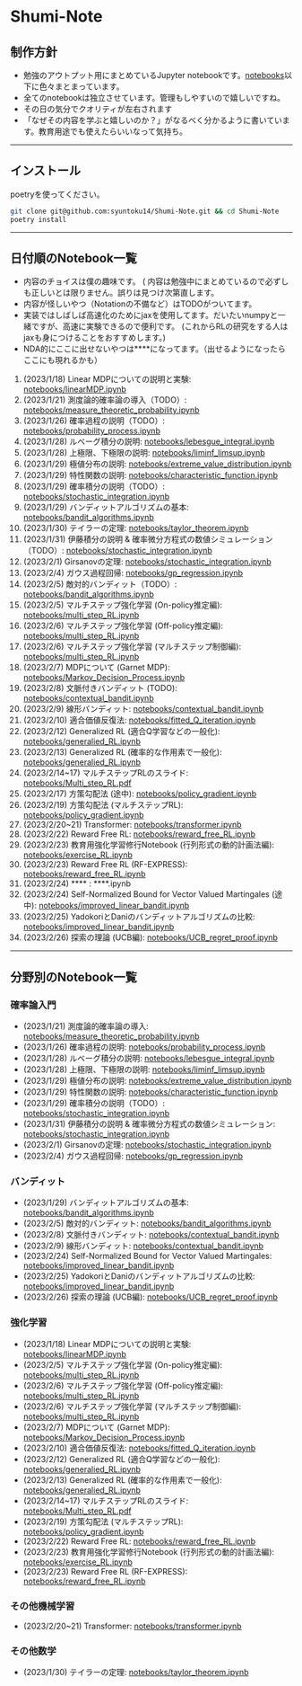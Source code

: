 # Shumi-Note

## 制作方針

* 勉強のアウトプット用にまとめているJupyter notebookです。[notebooks](notebooks/)以下に色々まとまっています。
* 全てのnotebookは独立させています。管理もしやすいので嬉しいですね。
* その日の気分でクオリティが左右されます
* 「なぜその内容を学ぶと嬉しいのか？」がなるべく分かるように書いています。教育用途でも使えたらいいなって気持ち。


---

## インストール

poetryを使ってください。

```bash
git clone git@github.com:syuntoku14/Shumi-Note.git && cd Shumi-Note
poetry install
```
---

## 日付順のNotebook一覧

* 内容のチョイスは僕の趣味です。
( 内容は勉強中にまとめているので必ずしも正しいとは限りません。誤りは見つけ次第直します。
* 内容が怪しいやつ（Notationの不備など）はTODOがついてます。
* 実装ではしばしば高速化のためにjaxを使用してます。だいたいnumpyと一緒ですが、高速に実験できるので便利です。 (これからRLの研究をする人はjaxも身につけることをおすすめします。)
* NDA的にここに出せないやつは****になってます。（出せるようになったらここにも現れるかも）

1. (2023/1/18) Linear MDPについての説明と実験: [notebooks/linearMDP.ipynb](notebooks/linearMDP.ipynb)
2. (2023/1/21) 測度論的確率論の導入（TODO）: [notebooks/measure_theoretic_probability.ipynb](notebooks/measure_theoretic_probability.ipynb)
3. (2023/1/26) 確率過程の説明（TODO）: [notebooks/probability_process.ipynb](notebooks/probability_process.ipynb)
4. (2023/1/28) ルベーグ積分の説明: [notebooks/lebesgue_integral.ipynb](notebooks/lebesgue_integral.ipynb)
5. (2023/1/28) 上極限、下極限の説明: [notebooks/liminf_limsup.ipynb](notebooks/liminf_limsup.ipynb)
6. (2023/1/29) 極値分布の説明: [notebooks/extreme_value_distribution.ipynb](notebooks/extreme_value_distribution.ipynb)
7. (2023/1/29) 特性関数の説明: [notebooks/characteristic_function.ipynb](notebooks/characteristic_function.ipynb)
8. (2023/1/29) 確率積分の説明（TODO）: [notebooks/stochastic_integration.ipynb](notebooks/stochastic_integration.ipynb)
9. (2023/1/29) バンディットアルゴリズムの基本: [notebooks/bandit_algorithms.ipynb](notebooks/bandit_algorithms.ipynb)
10. (2023/1/30) テイラーの定理: [notebooks/taylor_theorem.ipynb](notebooks/taylor_theorem.ipynb)
11. (2023/1/31) 伊藤積分の説明 & 確率微分方程式の数値シミュレーション（TODO）: [notebooks/stochastic_integration.ipynb](notebooks/stochastic_integration.ipynb)
12. (2023/2/1) Girsanovの定理: [notebooks/stochastic_integration.ipynb](notebooks/stochastic_integration.ipynb)
13. (2023/2/4) ガウス過程回帰: [notebooks/gp_regression.ipynb](notebooks/gp_regression.ipynb)
14. (2023/2/5) 敵対的バンディット（TODO）: [notebooks/bandit_algorithms.ipynb](notebooks/bandit_algorithms.ipynb)
15. (2023/2/5) マルチステップ強化学習 (On-policy推定編): [notebooks/multi_step_RL.ipynb](notebooks/multi_step_RL.ipynb)
16. (2023/2/6) マルチステップ強化学習 (Off-policy推定編): [notebooks/multi_step_RL.ipynb](notebooks/multi_step_RL.ipynb)
17. (2023/2/6) マルチステップ強化学習 (マルチステップ制御編): [notebooks/multi_step_RL.ipynb](notebooks/multi_step_RL.ipynb)
18. (2023/2/7) MDPについて (Garnet MDP): [notebooks/Markov_Decision_Process.ipynb](notebooks/Markov_Decision_Process.ipynb)
19. (2023/2/8) 文脈付きバンディット (TODO): [notebooks/contextual_bandit.ipynb](notebooks/contextual_bandit.ipynb)
21. (2023/2/9) 線形バンディット: [notebooks/contextual_bandit.ipynb](notebooks/contextual_bandit.ipynb)
22. (2023/2/10) 適合価値反復法: [notebooks/fitted_Q_iteration.ipynb](notebooks/fitted_Q_iteration.ipynb)
23. (2023/2/12) Generalized RL (適合Q学習などの一般化): [notebooks/generalied_RL.ipynb](notebooks/generalized_RL.ipynb)
24. (2023/2/13) Generalized RL (確率的な作用素で一般化): [notebooks/generalied_RL.ipynb](notebooks/generalized_RL.ipynb)
25. (2023/2/14~17) マルチステップRLのスライド: [notebooks/Multi_step_RL.pdf](notebooks/Multi_step_RL.pdf)
26. (2023/2/17) 方策勾配法 (途中): [notebooks/policy_gradient.ipynb](notebooks/policy_gradient.ipynb)
27. (2023/2/19) 方策勾配法 (マルチステップRL): [notebooks/policy_gradient.ipynb](notebooks/policy_gradient.ipynb)
28. (2023/2/20~21) Transformer: [notebooks/transformer.ipynb](notebooks/transformer.ipynb)
29. (2023/2/22) Reward Free RL: [notebooks/reward_free_RL.ipynb](notebooks/reward_free_RL.ipynb)
30. (2023/2/23) 教育用強化学習修行Notebook (行列形式の動的計画法編): [notebooks/exercise_RL.ipynb](notebooks/exercise_RL.ipynb)
31. (2023/2/23) Reward Free RL (RF-EXPRESS): [notebooks/reward_free_RL.ipynb](notebooks/reward_free_RL.ipynb)
32. (2023/2/24) **** : ****.ipynb
33. (2023/2/24) Self-Normalized Bound for Vector Valued Martingales (途中): [notebooks/improved_linear_bandit.ipynb](notebooks/improved_linear_bandit.ipynb) 
34. (2023/2/25) YadokoriとDaniのバンディットアルゴリズムの比較: [notebooks/improved_linear_bandit.ipynb](notebooks/improved_linear_bandit.ipynb) 
35. (2023/2/26) 探索の理論 (UCB編): [notebooks/UCB_regret_proof.ipynb](notebooks/UCB_regret_proof.ipynb) 
<!-- 35. (2023/2/25) マルチタスクバンディット: [notebooks/improved_linear_bandit.ipynb](notebooks/improved_linear_bandit.ipynb)  -->

---

## 分野別のNotebook一覧

### 確率論入門

* (2023/1/21) 測度論的確率論の導入: [notebooks/measure_theoretic_probability.ipynb](notebooks/measure_theoretic_probability.ipynb)
* (2023/1/26) 確率過程の説明: [notebooks/probability_process.ipynb](notebooks/probability_process.ipynb)
* (2023/1/28) ルベーグ積分の説明: [notebooks/lebesgue_integral.ipynb](notebooks/lebesgue_integral.ipynb)
* (2023/1/28) 上極限、下極限の説明: [notebooks/liminf_limsup.ipynb](notebooks/liminf_limsup.ipynb)
* (2023/1/29) 極値分布の説明: [notebooks/extreme_value_distribution.ipynb](notebooks/extreme_value_distribution.ipynb)
* (2023/1/29) 特性関数の説明: [notebooks/characteristic_function.ipynb](notebooks/characteristic_function.ipynb)
* (2023/1/29) 確率積分の説明（TODO）: [notebooks/stochastic_integration.ipynb](notebooks/stochastic_integration.ipynb)
* (2023/1/31) 伊藤積分の説明 & 確率微分方程式の数値シミュレーション: [notebooks/stochastic_integration.ipynb](notebooks/stochastic_integration.ipynb)
* (2023/2/1) Girsanovの定理: [notebooks/stochastic_integration.ipynb](notebooks/stochastic_integration.ipynb)
* (2023/2/4) ガウス過程回帰: [notebooks/gp_regression.ipynb](notebooks/gp_regression.ipynb)

### バンディット

* (2023/1/29) バンディットアルゴリズムの基本: [notebooks/bandit_algorithms.ipynb](notebooks/bandit_algorithms.ipynb)
* (2023/2/5) 敵対的バンディット: [notebooks/bandit_algorithms.ipynb](notebooks/bandit_algorithms.ipynb)
* (2023/2/8) 文脈付きバンディット: [notebooks/contextual_bandit.ipynb](notebooks/contextual_bandit.ipynb)
* (2023/2/9) 線形バンディット: [notebooks/contextual_bandit.ipynb](notebooks/contextual_bandit.ipynb)
* (2023/2/24) Self-Normalized Bound for Vector Valued Martingales: [notebooks/improved_linear_bandit.ipynb](notebooks/improved_linear_bandit.ipynb) 
* (2023/2/25) YadokoriとDaniのバンディットアルゴリズムの比較: [notebooks/improved_linear_bandit.ipynb](notebooks/improved_linear_bandit.ipynb) 
* (2023/2/26) 探索の理論 (UCB編): [notebooks/UCB_regret_proof.ipynb](notebooks/UCB_regret_proof.ipynb) 

### 強化学習

* (2023/1/18) Linear MDPについての説明と実験: [notebooks/linearMDP.ipynb](notebooks/linearMDP.ipynb)
* (2023/2/5) マルチステップ強化学習 (On-policy推定編): [notebooks/multi_step_RL.ipynb](notebooks/multi_step_RL.ipynb)
* (2023/2/6) マルチステップ強化学習 (Off-policy推定編): [notebooks/multi_step_RL.ipynb](notebooks/multi_step_RL.ipynb)
* (2023/2/6) マルチステップ強化学習 (マルチステップ制御編): [notebooks/multi_step_RL.ipynb](notebooks/multi_step_RL.ipynb)
* (2023/2/7) MDPについて (Garnet MDP): [notebooks/Markov_Decision_Process.ipynb](notebooks/Markov_Decision_Process.ipynb)
* (2023/2/10) 適合価値反復法: [notebooks/fitted_Q_iteration.ipynb](notebooks/fitted_Q_iteration.ipynb)
* (2023/2/12) Generalized RL (適合Q学習などの一般化): [notebooks/generalied_RL.ipynb](notebooks/generalized_RL.ipynb)
* (2023/2/13) Generalized RL (確率的な作用素で一般化): [notebooks/generalied_RL.ipynb](notebooks/generalized_RL.ipynb)
* (2023/2/14~17) マルチステップRLのスライド: [notebooks/Multi_step_RL.pdf](notebooks/Multi_step_RL.pdf)
* (2023/2/19) 方策勾配法 (マルチステップRL): [notebooks/policy_gradient.ipynb](notebooks/policy_gradient.ipynb)
* (2023/2/22) Reward Free RL: [notebooks/reward_free_RL.ipynb](notebooks/reward_free_RL.ipynb)
* (2023/2/23) 教育用強化学習修行Notebook (行列形式の動的計画法編): [notebooks/exercise_RL.ipynb](notebooks/exercise_RL.ipynb)
* (2023/2/23) Reward Free RL (RF-EXPRESS): [notebooks/reward_free_RL.ipynb](notebooks/reward_free_RL.ipynb)

### その他機械学習
* (2023/2/20~21) Transformer: [notebooks/transformer.ipynb](notebooks/transformer.ipynb)

### その他数学

* (2023/1/30) テイラーの定理: [notebooks/taylor_theorem.ipynb](notebooks/taylor_theorem.ipynb)
